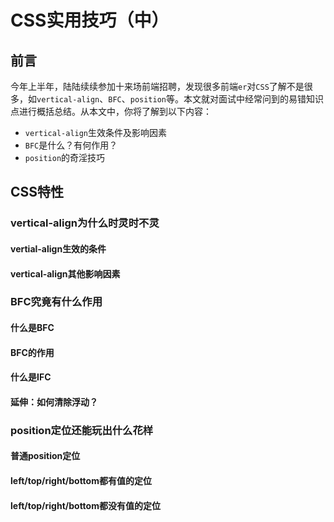 # CSS实用技巧（中）

## 前言

今年上半年，陆陆续续参加十来场前端招聘，发现很多前端`er`对`CSS`了解不是很多，如`vertical-align`、`BFC`、`position`等。本文就对面试中经常问到的易错知识点进行概括总结。从本文中，你将了解到以下内容：

- `vertical-align`生效条件及影响因素
- `BFC`是什么？有何作用？
- `position`的奇淫技巧

## CSS特性

### vertical-align为什么时灵时不灵



#### vertial-align生效的条件

#### vertical-align其他影响因素

### BFC究竟有什么作用

#### 什么是BFC

#### BFC的作用

#### 什么是IFC

#### 延伸：如何清除浮动？

### position定位还能玩出什么花样

#### 普通position定位

#### left/top/right/bottom都有值的定位

#### left/top/right/bottom都没有值的定位
